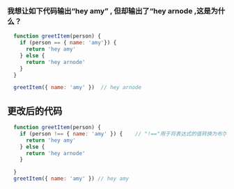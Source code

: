 ### 我想让如下代码输出“hey amy” , 但却输出了“hey arnode ,这是为什么？

```js
  function greetItem(person) {
    if (person == { name: 'amy'}) {
      return 'hey amy'
    } else {
      return 'hey arnode'
    }
  }

  greetItem({ name: 'amy' })  // hey arnode
```

## 更改后的代码
```js
  function greetItem(person) {
    if (person !== { name: 'amy' }) {    // "!=="用于将表达式的值转换为布尔类型的值，只要类型和值有一样不相等就为true
      return 'hey amy'
    } else {
      return 'hey arnode'
    }

  }
  greetItem({ name: 'amy' }) // hey amy
``` 